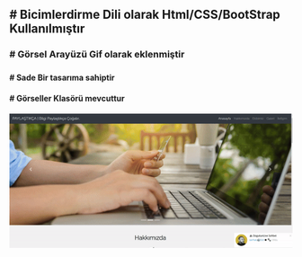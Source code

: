  <h2># Bicimlerdirme Dili olarak Html/CSS/BootStrap Kullanılmıştır</h2>
<h3># Görsel Arayüzü Gif olarak eklenmiştir<h3>
<h4># Sade Bir tasarıma sahiptir<h4>
<h4># Görseller Klasörü mevcuttur<h4>

![alt text](<gif görsel-1.gif>)
